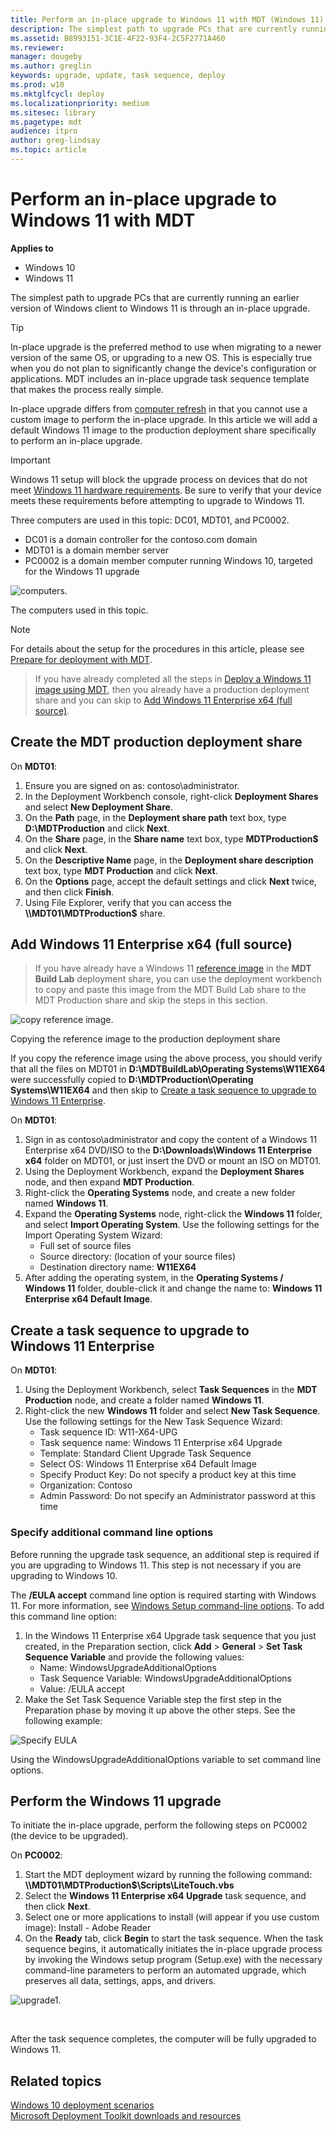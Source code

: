 ```yaml
---
title: Perform an in-place upgrade to Windows 11 with MDT (Windows 11)
description: The simplest path to upgrade PCs that are currently running an earlier version of Windows client to Windows 11 is through an in-place upgrade.
ms.assetid: B8993151-3C1E-4F22-93F4-2C5F2771A460
ms.reviewer: 
manager: dougeby
ms.author: greglin
keywords: upgrade, update, task sequence, deploy
ms.prod: w10
ms.mktglfcycl: deploy
ms.localizationpriority: medium
ms.sitesec: library
ms.pagetype: mdt
audience: itpro
author: greg-lindsay
ms.topic: article
---
```


# Perform an in-place upgrade to Windows 11 with MDT

**Applies to**
- Windows 10
- Windows 11

The simplest path to upgrade PCs that are currently running an earlier version of Windows client to Windows 11 is through an in-place upgrade. 

> [!TIP]
> In-place upgrade is the preferred method to use when migrating to a newer version of the same OS, or upgrading to a new OS. This is especially true when you do not plan to significantly change the device's configuration or applications. MDT includes an in-place upgrade task sequence template that makes the process really simple. 

In-place upgrade differs from [computer refresh](refresh-a-windows-10-computer-with-windows-11.md) in that you cannot use a custom image to perform the in-place upgrade. In this article we will add a default Windows 11 image to the production deployment share specifically to perform an in-place upgrade.

> [!IMPORTANT]
> Windows 11 setup will block the upgrade process on devices that do not meet [Windows 11 hardware requirements](/windows/whats-new/windows-11-requirements). Be sure to verify that your device meets these requirements before attempting to upgrade to Windows 11.

Three computers are used in this topic: DC01, MDT01, and PC0002. 

- DC01 is a domain controller for the contoso.com domain
- MDT01 is a domain member server 
- PC0002 is a domain member computer running Windows 10, targeted for the Windows 11 upgrade

 ![computers.](../images/mdt-upgrade.png)

 The computers used in this topic.

> [!NOTE]
> For details about the setup for the procedures in this article, please see [Prepare for deployment with MDT](prepare-for-windows-deployment-with-mdt.md).

> If you have already completed all the steps in [Deploy a Windows 11 image using MDT](deploy-a-windows-11-image-using-mdt.md), then you already have a production deployment share and you can skip to [Add Windows 11 Enterprise x64 (full source)](#add-windows-11-enterprise-x64-full-source).

## Create the MDT production deployment share

On **MDT01**:

1. Ensure you are signed on as: contoso\administrator.
2. In the Deployment Workbench console, right-click **Deployment Shares** and select **New Deployment Share**.
3. On the **Path** page, in the **Deployment share path** text box, type **D:\\MDTProduction** and click **Next**.
4. On the **Share** page, in the **Share name** text box, type **MDTProduction$** and click **Next**.
5. On the **Descriptive Name** page, in the **Deployment share description** text box, type **MDT Production** and click **Next**.
6. On the **Options** page, accept the default settings and click **Next** twice, and then click **Finish**.
7. Using File Explorer, verify that you can access the **\\\\MDT01\\MDTProduction$** share.

## Add Windows 11 Enterprise x64 (full source)

> If you have already have a Windows 11 [reference image](create-a-windows-11-reference-image.md) in the **MDT Build Lab** deployment share, you can use the deployment workbench to copy and paste this image from the MDT Build Lab share to the MDT Production share and skip the steps in this section.

 ![copy reference image.](../images/mdt-copy-image.png)

 Copying the reference image to the production deployment share

 If you copy the reference image using the above process, you should verify that all the files on MDT01 in **D:\\MDTBuildLab\\Operating Systems\\W11EX64** were successfully copied to **D:\\MDTProduction\\Operating Systems\\W11EX64** and then skip to [Create a task sequence to upgrade to Windows 11 Enterprise](#create-a-task-sequence-to-upgrade-to-windows11-enterprise).

On **MDT01**:

1. Sign in as contoso\\administrator and copy the content of a Windows 11 Enterprise x64 DVD/ISO to the **D:\\Downloads\\Windows 11 Enterprise x64** folder on MDT01, or just insert the DVD or mount an ISO on MDT01.
2. Using the Deployment Workbench, expand the **Deployment Shares** node, and then expand **MDT Production**.
3. Right-click the **Operating Systems** node, and create a new folder named **Windows 11**.
4. Expand the **Operating Systems** node, right-click the **Windows 11** folder, and select **Import Operating System**. Use the following settings for the Import Operating System Wizard:
    - Full set of source files
    - Source directory: (location of your source files)
    - Destination directory name: <b>W11EX64</b>
5. After adding the operating system, in the **Operating Systems / Windows 11** folder, double-click it and change the name to: **Windows 11 Enterprise x64 Default Image**.

## Create a task sequence to upgrade to Windows 11 Enterprise

On **MDT01**:

1.  Using the Deployment Workbench, select **Task Sequences** in the **MDT Production** node, and create a folder named **Windows 11**.
2.  Right-click the new **Windows 11** folder and select **New Task Sequence**. Use the following settings for the New Task Sequence Wizard:
    -   Task sequence ID: W11-X64-UPG
    -   Task sequence name: Windows 11 Enterprise x64 Upgrade
    -   Template: Standard Client Upgrade Task Sequence
    -   Select OS: Windows 11 Enterprise x64 Default Image
    -   Specify Product Key: Do not specify a product key at this time
    -   Organization: Contoso
    -   Admin Password: Do not specify an Administrator password at this time

### Specify additional command line options

Before running the upgrade task sequence, an additional step is required if you are upgrading to Windows 11.  This step is not necessary if you are upgrading to Windows 10.

The **/EULA accept** command line option is required starting with Windows 11. For more information, see [Windows Setup command-line options](/windows-hardware/manufacture/desktop/windows-setup-command-line-options#eula). To add this command line option:

1. In the Windows 11 Enterprise x64 Upgrade task sequence that you just created, in the Preparation section, click **Add** > **General** > **Set Task Sequence Variable** and provide the following values:
   - Name: WindowsUpgradeAdditionalOptions
   - Task Sequence Variable: WindowsUpgradeAdditionalOptions
   - Value: /EULA accept
2. Make the Set Task Sequence Variable step the first step in the Preparation phase by moving it up above the other steps.  See the following example:

![Specify EULA](../images/windowsupgradeadditionaloptions.png)

Using the WindowsUpgradeAdditionalOptions variable to set command line options.

## Perform the Windows 11 upgrade

To initiate the in-place upgrade, perform the following steps on PC0002 (the device to be upgraded).

On **PC0002**:

1. Start the MDT deployment wizard by running the following command: **\\\\MDT01\\MDTProduction$\\Scripts\\LiteTouch.vbs**
2. Select the **Windows 11 Enterprise x64 Upgrade** task sequence, and then click **Next**. 
3. Select one or more applications to install (will appear if you use custom image): Install - Adobe Reader
4. On the **Ready** tab, click **Begin** to start the task sequence.
   When the task sequence begins, it automatically initiates the in-place upgrade process by invoking the Windows setup program (Setup.exe) with the necessary command-line parameters to perform an automated upgrade, which preserves all data, settings, apps, and drivers.

![upgrade1.](../images/upgrademdt-fig5-winupgrade.png)

<br>

After the task sequence completes, the computer will be fully upgraded to Windows 11.

## Related topics

[Windows 10 deployment scenarios](../windows-10-deployment-scenarios.md)<br>
[Microsoft Deployment Toolkit downloads and resources](/mem/configmgr/mdt/)